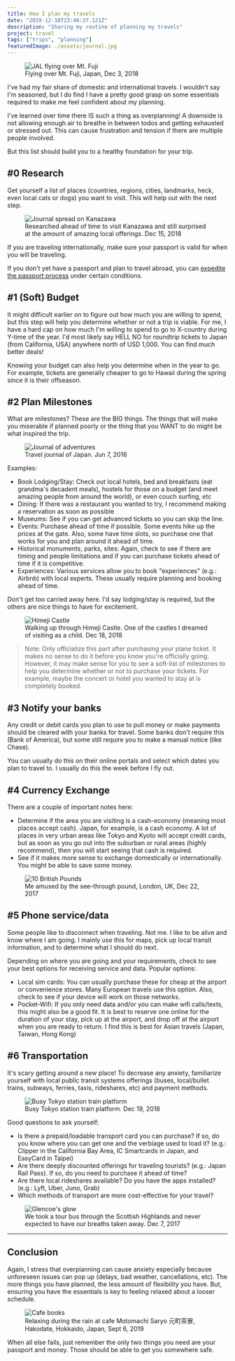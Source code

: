 ```yaml
---
title: How I plan my travels
date: "2019-12-18T23:46:37.121Z"
description: "Sharing my routine of planning my travels"
project: travel
tags: ["trips", "planning"]
featuredImage: ./assets/journal.jpg
---
```


<figure>
  <img src="./assets/plane-fuji.jpg" alt="JAL flying over Mt. Fuji">
  <figcaption>Flying over Mt. Fuji, Japan, Dec 3, 2018</figcaption>
</figure>

I've had my fair share of domestic and international travels. I wouldn't say I'm seasoned, but I do find I have a pretty good grasp on some essentials required to make me feel confident about my planning.

I've learned over time there IS such a thing as overplanning! A downside is not allowing enough air to breathe in between todos and getting exhausted or stressed out. This can cause frustration and tension if there are multiple people involved.

But this list should build you to a healthy foundation for your trip.

## #0 Research

Get yourself a list of places (countries, regions, cities, landmarks, heck, even local cats or dogs) you want to visit. This will help out with the next step.

<figure>
  <img src="./assets/journal.jpg" alt="Journal spread on Kanazawa">
  <figcaption>Researched ahead of time to visit Kanazawa and still surprised at the amount of amazing local offerings. Dec 15, 2018</figcaption>
</figure>

If you are traveling internationally, make sure your passport is valid for when you will be traveling.

If you don't yet have a passport and plan to travel abroad, you can [expedite the passport process](https://travel.state.gov/content/travel/en/passports/get-fast.html) under certain conditions.

## #1 (Soft) Budget

It might difficult earlier on to figure out how much you are willing to spend, but this step will help you determine whether or not a trip is viable. For me, I have a hard cap on how much I'm willing to spend to go to X-country during Y-time of the year. I'd most likely say HELL NO for roundtrip tickets to Japan (from California, USA) anywhere north of USD 1,000. You can find much better deals!

Knowing your budget can also help you determine when in the year to go. For example, tickets are generally cheaper to go to Hawaii during the spring since it is their offseason.

## #2 Plan Milestones

What are milestones? These are the BIG things. The things that will make you miserable if planned poorly or the thing that you WANT to do might be what inspired the trip.

<figure>
  <img src="./assets/journal-japan2.png" alt="Journal of adventures">
  <figcaption>Travel journal of Japan. Jun 7, 2016</figcaption>
</figure>

Examples:

- Book Lodging/Stay: Check out local hotels, bed and breakfasts (eat grandma's decadent meals), hostels for those on a budget (and meet amazing people from around the world), or even couch surfing, etc
- Dining: If there was a restaurant you wanted to try, I recommend making a reservation as soon as possible
- Museums: See if you can get advanced tickets so you can skip the line.
- Events: Purchase ahead of time if possible. Some events hike up the prices at the gate. Also, some have time slots, so purchase one that works for you and plan around it ahead of time.
- Historical monuments, parks, sites: Again, check to see if there are timing and people limitations and if you can purchase tickets ahead of time if it is competitive.
- Experiences: Various services allow you to book "experiences" (e.g.: Airbnb) with local experts. These usually require planning and booking ahead of time.

Don't get too carried away here. I'd say lodging/stay is required, but the others are nice things to have for excitement.

<figure>
  <img src="./assets/himeji.jpg" alt="Himeji Castle">
  <figcaption>Walking up through Himeji Castle. One of the castles I dreamed of visiting as a child. Dec 18, 2018</figcaption>
</figure>

> Note: Only officialize this part after purchasing your plane ticket. It makes no sense to do it before you know you're officially going. However, it may make sense for you to see a soft-list of milestones to help you determine whether or not to purchase your tickets. For example, maybe the concert or hotel you wanted to stay at is completely booked.

## #3 Notify your banks

Any credit or debit cards you plan to use to pull money or make payments should be cleared with your banks for travel. Some banks don't require this (Bank of America), but some still require you to make a manual notice (like Chase).

You can usually do this on their online portals and select which dates you plan to travel to. I usually do this the week before I fly out.

## #4 Currency Exchange

There are a couple of important notes here:

- Determine if the area you are visiting is a cash-economy (meaning most places accept cash). Japan, for example, is a cash economy. A lot of places in very urban areas like Tokyo and Kyoto will accept credit cards, but as soon as you go out into the suburban or rural areas (highly recommend), then you will start seeing that cash is required.
- See if it makes more sense to exchange domestically or internationally. You might be able to save some money.

<figure>
  <img src="./assets/money-pounds.jpg" alt="10 British Pounds">
  <figcaption>Me amused by the see-through pound, London, UK, Dec 22, 2017</figcaption>
</figure>

## #5 Phone service/data

Some people like to disconnect when traveling. Not me. I like to be alive and know where I am going. I mainly use this for maps, pick up local transit information, and to determine what I should do next.

Depending on where you are going and your requirements, check to see your best options for receiving service and data. Popular options:

- Local sim cards: You can usually purchase these for cheap at the airport or convenience stores. Many European travels use this option. Also, check to see if your device will work on those networks.
- Pocket-Wifi: If you only need data and/or you can make wifi calls/texts, this might also be a good fit. It is best to reserve one online for the duration of your stay, pick up at the airport, and drop off at the airport when you are ready to return. I find this is best for Asian travels (Japan, Taiwan, Hong Kong)

## #6 Transportation

It's scary getting around a new place! To decrease any anxiety, familiarize yourself with local public transit systems offerings (buses, local/bullet trains, subways, ferries, taxis, rideshares, etc) and payment methods.

<figure>
  <img src="./assets/train-platform.jpg" alt="Busy Tokyo station train platform">
  <figcaption>Busy Tokyo station train platform. Dec 19, 2018</figcaption>
</figure>

Good questions to ask yourself:

- Is there a prepaid/loadable transport card you can purchase? If so, do you know where you can get one and the verbiage used to load it? (e.g.: Clipper in the California Bay Area, IC Smartcards in Japan, and EasyCard in Taipei)
- Are there deeply discounted offerings for traveling tourists? (e.g.: Japan Rail Pass). If so, do you need to purchase it ahead of time?
- Are there local rideshares available? Do you have the apps installed? (e.g.: Lyft, Uber, Juno, Grab)
- Which methods of transport are more cost-effective for your travel?

<figure>
  <img src="./assets/glencoe.jpg" alt="Glencoe's glow">
  <figcaption>We took a tour bus through the Scottish Highlands and never expected to have our breaths taken away. Dec 7, 2017</figcaption>
</figure>

---

## Conclusion

Again, I stress that overplanning can cause anxiety especially because unforeseen issues can pop up (delays, bad weather, cancellations, etc). The more things you have planned, the less amount of flexibility you have. But, ensuring you have the essentials is key to feeling relaxed about a looser schedule.

<figure>
  <img src="./assets/cafe-relax.jpg" alt="Cafe books">
  <figcaption>Relaxing during the rain at cafe Motomachi Saryo 元町茶寮, Hakodate, Hokkaido, Japan, Sept 6, 2019</figcaption>
</figure>

When all else fails, just remember the only two things you need are your passport and money. Those should be able to get you somewhere safe.
